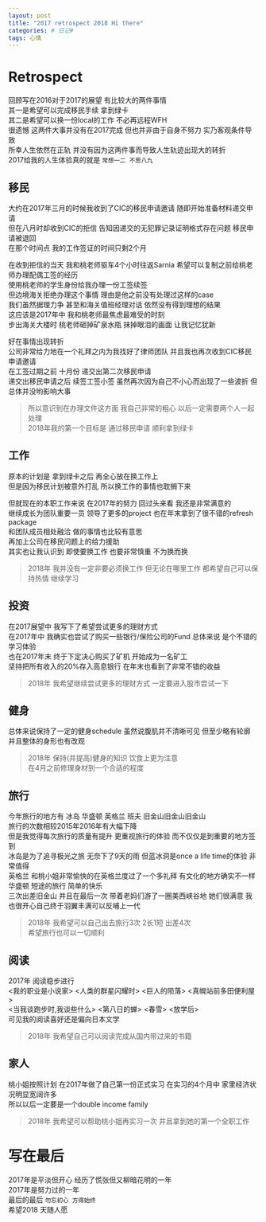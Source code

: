 ```yaml
---
layout: post
title: "2017 retrospect 2018 Hi there"
categories: # 日记#
tags: 心情
---
```


# Retrospect

回顾写在2016对于2017的展望 有比较大的两件事情   
其一是希望可以完成移民手续 拿到绿卡   
其二是希望可以换一份local的工作 不必再远程WFH   
很遗憾 这两件大事并没有在2017完成 但也并非由于自身不努力 实乃客观条件导致   
所幸人生依然在正轨 并没有因为这两件事而导致人生轨迹出现大的转折   
2017给我的人生体验真的就是 `常想一二 不思八九`

<!--more-->

## 移民

大约在2017年三月的时候我收到了CIC的移民申请邀请 随即开始准备材料递交申请   
但在八月时却收到CIC的拒信 告知因递交的无犯罪记录证明格式存在问题 移民申请被退回   
在那个时间点 我的工作签证的时间只剩2个月   

在收到拒信的当天 我和桃老师驱车4个小时往返Sarnia  希望可以复制之前给桃老师办理配偶工签的经历   
使用桃老师的学生身份给我办理一份工签续签   
但边境海关拒绝办理这个事情 理由是他之前没有处理过这样的case   
我们虽然据理力争 甚至和海关值班经理对话 依然没有得到理想的结果   
这应该是2017年中 我和桃老师最焦虑最难受的时刻   
步出海关大楼时 桃老师砸掉矿泉水瓶 抹掉眼泪的画面 让我记忆犹新   

好在事情出现转折   
公司非常给力地在一个礼拜之内为我找好了律师团队 并且我也再次收到CIC移民申请邀请   
在工签过期之前 十月份 递交出第二次移民申请   
递交出移民申请之后 续签工签小签 虽然再次因为自己不小心而出现了一些波折 但总体并没哟影响大事   

> 所以意识到在办理文件这方面 我自己非常的粗心 以后一定需要两个人一起处理   
> 2018年我的第一个目标是 通过移民申请 顺利拿到绿卡   

## 工作
原本的计划是 拿到绿卡之后 再全心放在换工作上   
但是因为移民计划被意外打乱 所以换工作的事情也耽搁下来   

但就现在的本职工作来说 在2017年的努力 回过头来看 我还是非常满意的   
继续成长为团队重要一员 领导了更多的project 也在年末拿到了很不错的refresh package   
和团队成员相处融洽 做的事情也比较有意思   
再加上公司在移民问题上的给力援助   
其实也让我认识到 即使要换工作 也要非常慎重 不为换而换   

> 2018年 我并没有一定非要必须换工作 但无论在哪里工作 都希望自己可以保持热情 继续学习   


## 投资
在2017展望中 我写下了希望尝试更多的理财方式   
在2017年中 我确实也尝试了购买一些银行/保险公司的Fund 总体来说 是个不错的学习体验   
也在2017年末 终于下定决心购买了矿机 开始成为一名矿工   
坚持把所有收入的20%存入高息银行 在年末也看到了非常不错的收益   

> 2018年 我希望继续尝试更多的理财方式 一定要进入股市尝试一下   

## 健身
总体来说保持了一定的健身schedule 虽然说腹肌并不清晰可见 但至少略有轮廓 并且整体的身形也有改观   

> 2018年 保持(并提高)健身的知识 饮食上更为注意   
> 在4月之前修理身材到一个合适的程度   

## 旅行
今年旅行的地方有 冰岛 华盛顿 英格兰 班夫 旧金山旧金山旧金山   
旅行的次数相较2015年2016年有大幅下降   
但是我觉得每次旅行的质量有提升 更重视旅行的体验 而不仅仅是到重要的地方签到   
冰岛是为了追寻极光之旅 无奈下了9天的雨 但蓝冰洞是once a life time的体验 非常值得   
英格兰 和桃小姐非常愉快的在英格兰度过了一个多礼拜 有文化的地方确实不一样
华盛顿 短途的旅行 简单的快乐   
三次出差旧金山 并且在最后一次 带着老妈们游了一圈美西峡谷地 她们很满意 我也很开心自己终于羽翼丰满可以反哺上一代   

> 2018年 我希望可以自己出去旅行3次 2长1短 出差4次   
> 希望旅行也可以一切顺利

## 阅读
2017年 阅读稳步进行   
<我的职业是小说家> <人类的群星闪耀时> <巨人的陨落> <真幌站前多田便利屋>   
<当我谈跑步时,我谈些什么> <第八日的蝉> <春雪> <放学后>   
可见我的阅读喜好还是偏向日本文学   

> 2018年 我希望自己可以阅读完成从国内带过来的书籍

## 家人
桃小姐按照计划 在2017年做了自己第一份正式实习 在实习的4个月中 家里经济状况明显宽阔许多   
所以以后一定要是一个double income family   

> 2018年 我希望可以帮助桃小姐再实习一次 并且拿到她的第一个全职工作   

# 写在最后
2017年是平淡但开心 经历了慌张但又柳暗花明的一年   
2017年是努力过的一年   
最后的最后 `勿忘初心 方得始终`   
希望2018 天随人愿   